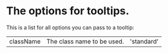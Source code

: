
# The options for tooltips.


This is a list for all options you can pass to a tooltip:


<table>

<tr>
  <td>className</td>
  <td>The class name to be used.</td>
  <td>'standard'</td>
</tr>

</table>